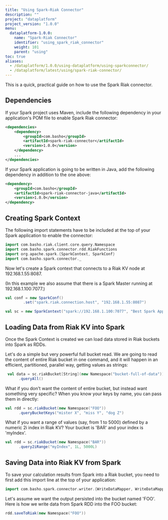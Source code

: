 ```yaml
---
title: "Using Spark-Riak Connector"
description: ""
project: "dataplatform"
project_version: "1.0.0"
menu:
  dataplatform-1.0.0:
    name: "Spark-Riak Connector"
    identifier: "using_spark_riak_connector"
    weight: 101
    parent: "using"
toc: true
aliases:
  - /dataplatform/1.0.0/using-dataplatform/using-sparkconnector/
  - /dataplatform/latest/using/spark-riak-connector/
---
```


This is a quick, practical guide on how to use the Spark Riak connector.


## Dependencies

If your Spark project uses Maven, include the following dependency in your application's POM file to enable Spark Riak connector:

```xml
<dependencies>
    <dependency>
        <groupId>com.basho</groupId>
        <artifactId>spark-riak-connector</artifactId>
        <version>1.0.0</version>
    </dependency>
    ...
</dependencies>
```

If your Spark application is going to be written in Java, add the following dependency in addition to the one above:

```xml
<dependency>
    <groupId>com.basho</groupId>
    <artifactId>spark-riak-connector-java</artifactId>
    <version>1.0.0</version>
</dependency>
```


## Creating Spark Context

The following import statements have to be included at the top of your Spark application to enable the connector:

```scala
import com.basho.riak.client.core.query.Namespace
import com.basho.spark.connector.rdd.RiakFunctions
import org.apache.spark.{SparkContext, SparkConf}
import com.basho.spark.connector._
```

Now let's create a Spark context that connects to a Riak KV node at 192.168.1.55:8087.

(In this example we also assume that there is a Spark Master running at 192.168.1.100:7077.) 

```scala
val conf = new SparkConf()
        .set("spark.riak.connection.host", "192.168.1.55:8087")

val sc = new SparkContext("spark://192.168.1.100:7077", "Best Spark App Ever", conf)
```


## Loading Data from Riak KV into Spark

Once the Spark Context is created we can load data stored in Riak buckets into Spark as RDDs.

Let's do a simple but very powerful full bucket read. We are going to read the content of entire Riak bucket in one command, and it will happen in an efficient, partitioned, parallel way, getting values as strings:

```scala
 val data = sc.riakBucket[String](new Namespace("bucket-full-of-data"))
      .queryAll()
```

What if you don't want the content of entire bucket, but instead want something very specific? When you know your keys by name, you can pass them in directly:

```scala
val rdd = sc.riakBucket(new Namespace("FOO"))
      .queryBucketKeys("mister X", "miss Y", "dog Z")
```

What if you want a range of values (say, from 1 to 5000) defined by a numeric 2i index in Riak KV? Your bucket is 'BAR' and your index is 'myIndex'.

```scala
val rdd = sc.riakBucket(new Namespace("BAR"))
      .query2iRange("myIndex", 1L, 5000L)
```

## Saving Data into Riak KV from Spark

To save your calculation results from Spark into a Riak bucket, you need to first add this import line at the top of your application:

```scala
import com.basho.spark.connector.writer.{WriteDataMapper, WriteDataMapperFactory}
```

Let's assume we want the output persisted into the bucket named 'FOO'. Here is how we write data from Spark RDD into the FOO bucket:

```scala
rdd.saveToRiak(new Namespace("FOO"))
```
